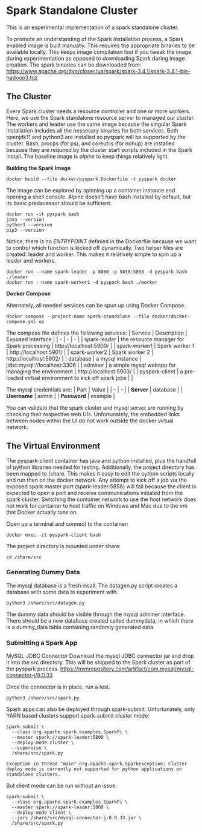 # Spark Standalone Cluster
This is an experimental implementation of a spark standalone cluster.

To promote an understanding of the Spark installation process, a Spark enabled image is built manually. This requires the appropriate binaries to be available locally. This keeps image compilation fast if you tweak the image during experimentation as opposed to downloading Spark during image creation. The spark binaries can be downloaded from: https://www.apache.org/dyn/closer.lua/spark/spark-3.4.1/spark-3.4.1-bin-hadoop3.tgz


## The Cluster
Every Spark cluster needs a resource controller and one or more workers. Here, we use the Spark standalone resource server to managed our cluster. The workers and leader use the same image because the singular Spark installation includes all the nessesary binaries for both services. Both openjdk11 and python3 are installed so pyspark will be supported by the cluster. Bash, procps (for ps), and coreutils (for nohup) are installed because they are required by the cluster start scripts included in the Spark install. The baseline image is *alpine* to keep things relatively light.

**Building the Spark Image**
```
docker build --file docker/pyspark.Dockerfile -t pyspark docker
```

The image can be explored by spinning up a container instance and opening a shell console. Alpine doesn't have bash installed by default, but its basic predacessor should be sufficient.
```
docker run -it pyspark bash
java --version
python3 --version
pip3 --version
```

Notice, there is no *ENTRYPOINT* definied in the Dockerfile because we want to control which function is kicked off dynamically. Two helper files are created: leader and worker. This makes it relatively simple to spin up a leader and workers.
```
docker run --name spark-leader -p 8080 -p 5858:5858 -d pyspark bash ./leader
docker run --name spark-worker1 -d pyspark bash ./worker
```

**Docker Compose**

Alternately, all needed services can be spun up using Docker Compose.
```
docker compose --project-name spark-standalone --file docker/docker-compose.yml up
```

The compose file defines the following services:
| Service | Description | Exposed Interface |
| - | - | - |
| spark-leader | the resource manager for Spark processing | http://localhost:5900/ |
| spark-worker1 | Spark worker 1 | http://localhost:5901/ |
| spark-worker2 | Spark worker 2 | http://localhost:5902/ |
| database | a mysql instance | jdbc:mysql://localhost:3306 |
| adminer | a simple mysql webapp for managing the environment | http://localhost:5903/ |
| pyspark-client | a pre-loaded virtual environment to kick off spark jobs | |

The mysql credentials are:
| Part | Value |
| - | - |
| **Server** | database |
| **Username** | admin |
| **Password** | example |

You can validate that the spark cluster and mysql server are running by checking their respective web UIs. Unfortunately, the embedded links between nodes within the UI do not work outside the docker virtual network.

## The Virtual Environment
The pyspark-client container has java and python installed, plus the handfull of python libraries needed for testing. Additionally, the project directory has been mapped to /share. This makes it easy to edit the python scripts locally and run then on the docker network. Any attempt to kick off a job via the exposed spark master port (spark-leader:5858) will fail because the client is expected to open a port and receive communications initiated from the spark cluster. Switching the container network to use the host network does not work for container to host traffic on Windows and Mac due to the vm that Docker actually runs on. 

Open up a terminal and connect to the container:
```
docker exec -it pyspark-client bash
```

The project directory is mounted under share:
```
cd /share/src
```
### Generating Dummy Data
The mysql database is a fresh insall. The datagen.py script creates a database with some data to experiment with.
```
python3 /share/src/datagen.py
```

The dummy data should be visible through the mysql adminer interface. There should be a new database created called dummydata, in which there is a dummy_data table containing randomly generated data.

### Submitting a Spark App

MySQL JDBC Connector
Download the mysql JDBC connector jar and drop it into the src directory. This will be shipped to the Spark cluster as part of the pyspark process.
https://mvnrepository.com/artifact/com.mysql/mysql-connector-j/8.0.33

Once the connector is in place, run a test.
```
python3 /share/src/spark.py
```

Spark apps can also be deployed through spark-submit. Unfortunately, only YARN based clusters support spark-submit cluster mode:
```
spark-submit \
  --class org.apache.spark.examples.SparkPi \
  --master spark://spark-leader:5800 \
  --deploy-mode cluster \
  --supervise \
  /share/src/spark.py

Exception in thread "main" org.apache.spark.SparkException: Cluster deploy mode is currently not supported for python applications on standalone clusters.
```

But client mode can be run without an issue:
```
spark-submit \
  --class org.apache.spark.examples.SparkPi \
  --master spark://spark-leader:5800 \
  --deploy-mode client \
  --jars /share/src/mysql-connector-j-8.0.33.jar \
  /share/src/spark.py
```